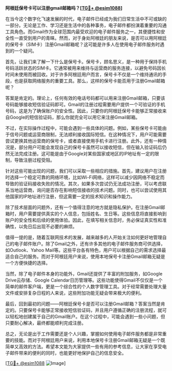 **阿根廷保号卡可以注册gmail邮箱吗？[[TG💪+ @esim1088](https://t.me/s/esim1088)]**

在当今这个数字化飞速发展的时代，电子邮件已经成为我们日常生活中不可或缺的一部分。无论是工作、学习还是生活中的各种事务，电子邮件都扮演着重要的沟通工具角色。而Gmail作为全球范围内最受欢迎的电子邮件服务之一，其便捷性和安全性一直受到用户的青睐。然而，对于身处阿根廷的朋友来说，是否可以用阿根廷的保号卡（SIM卡）注册Gmail邮箱呢？这可能是许多人在使用电子邮件服务时遇到的一个疑问。

首先，让我们来了解一下什么是保号卡。保号卡，顾名思义，是一种用于保持手机号码活跃状态的SIM卡。它通常被用来维持与运营商的服务连接，以避免号码因长时间未使用而被回收。对于许多阿根廷用户而言，保号卡不仅是一个维持通讯的手段，也是获取网络服务的重要工具。那么，这样的保号卡能否用于注册Gmail邮箱呢？

答案是肯定的。理论上，任何有效的电话号码都可以用来注册Gmail邮箱，只要该号码能够接收短信验证码即可。Gmail的注册过程需要用户提供一个可验证的手机号码，这是为了确保账户的安全性。因此，只要你的阿根廷保号卡能够正常接收来自Google的短信验证码，那么你就完全可以用它来注册Gmail邮箱。

不过，在实际操作过程中，可能会遇到一些具体的问题。例如，某些保号卡可能由于信号问题或运营商限制，无法顺利接收国际短信。在这种情况下，用户可能需要尝试更换其他运营商的保号卡，或者直接使用手机卡进行注册。此外，还有一种情况是，部分用户可能会发现自己的保号卡虽然可以接收短信，但在输入验证码后仍然无法完成注册。这可能是由于Google对某些国家或地区的IP地址有一定的限制，导致注册过程受阻。

针对这些可能出现的问题，我们可以采取一些相应的措施。首先，建议用户在注册时选择一个稳定可靠的网络环境，比如Wi-Fi网络，这样可以减少因网络不稳定而导致的验证码接收失败的情况。其次，如果多次尝试仍无法成功注册，可以考虑联系当地运营商，询问是否存在影响短信接收的技术问题。同时，也可以尝试使用其他国家的IP地址进行注册，但这需要一定的技术知识和操作能力。

除了技术层面的问题外，还有一个值得注意的地方就是隐私保护。在注册Gmail邮箱时，用户需要提供真实的个人信息，包括姓名、生日等。这些信息将直接影响到账户的安全性和后续的使用体验。因此，在填写相关信息时，务必保证真实性和准确性，以免日后出现不必要的麻烦。

值得一提的是，随着互联网技术的发展，越来越多的人开始关注如何更好地管理自己的电子邮件账户。除了Gmail之外，还有许多其他的电子邮件服务商可供选择，如Outlook、Yahoo Mail等。这些平台各有特色，用户可以根据自己的需求选择最适合自己的服务。而对于阿根廷用户来说，使用本地保号卡注册Gmail邮箱无疑是一个方便快捷的选择。

当然，除了电子邮件本身的功能外，Gmail还提供了丰富的附加服务，如Google Drive云存储、Google Calendar日历管理等。这些功能使得Gmail不仅仅是一个简单的邮件客户端，更是一个综合性的个人数字管理工具。对于经常需要处理大量文件或安排复杂日程的人来说，这些附加功能无疑会带来极大的便利。

最后，回到最初的问题——阿根廷保号卡是否可以注册Gmail邮箱？答案当然是肯定的。只要保号卡能够正常接收短信验证码，并且用户遵循正确的注册流程，就可以轻松地创建属于自己的Gmail账户。在这个过程中，可能会遇到一些小问题，但只要耐心解决，最终都能顺利完成注册。

总之，无论是出于工作需要还是个人兴趣，掌握如何使用电子邮件服务都是非常重要的技能。而对于阿根廷用户来说，利用本地保号卡注册Gmail邮箱无疑是一个既简单又高效的方法。希望本文能为大家提供一些有用的参考信息，让大家在享受电子邮件带来的便利的同时，也能更好地保护自己的信息安全。

[[TG💪+ @esim1088](https://t.me/s/esim1088) ![Image](https://i.postimg.cc/4NQfJmqS/Snipaste-2025-05-13-00-14-12.png)]
